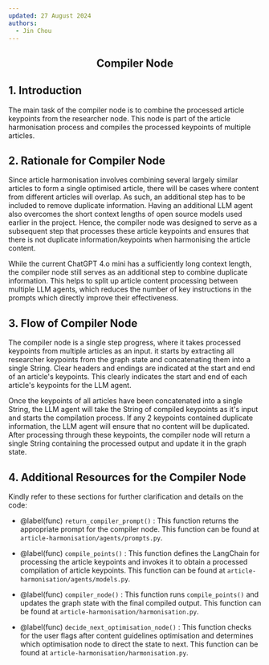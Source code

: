 ```yaml
---
updated: 27 August 2024
authors:
  - Jin Chou
---
```


<center><h2><p>Compiler Node</p></h2></center>

## 1. Introduction
The main task of the compiler node is to combine the processed article keypoints from the researcher node. This node is part of the article harmonisation process and compiles the processed keypoints of multiple articles.

## 2. Rationale for Compiler Node
Since article harmonisation involves combining several largely similar articles to form a single optimised article, there will be cases where content from different articles will overlap. As such, an additional step has to be included to remove duplicate information. Having an additional LLM agent also overcomes the short context lengths of open source models used earlier in the project. Hence, the compiler node was designed to serve as a subsequent step that processes these article keypoints and ensures that there is not duplicate information/keypoints when harmonising the article content.

While the current ChatGPT 4.o mini has a sufficiently long context length, the compiler node still serves as an additional step to combine duplicate information. This helps to split up article content processing between multiple LLM agents, which reduces the number of key instructions in the prompts which directly improve their effectiveness.

## 3. Flow of Compiler Node
The compiler node is a single step progress, where it takes processed keypoints from multiple articles as an input. it starts by extracting all researcher keypoints from the graph state and concatenating them into a single String. Clear headers and endings are indicated at the start and end of an article's keypoints. This clearly indicates the start and end of each article's keypoints for the LLM agent.

Once the keypoints of all articles have been concatenated into a single String, the LLM agent will take the String of compiled keypoints as it's input and starts the compilation process. If any 2 keypoints contained duplicate information, the LLM agent will ensure that no content will be duplicated. After processing through these keypoints, the compiler node will return a single String containing the processed output and update it in the graph state.

## 4. Additional Resources for the Compiler Node
Kindly refer to these sections for further clarification and details on the code:

- @label(func) `return_compiler_prompt()` : This function returns the appropriate prompt for the compiler node. This function can be found at `article-harmonisation/agents/prompts.py`.

- @label(func) `compile_points()` : This function defines the LangChain for processing the article keypoints and invokes it to obtain a processed compilation of article keypoints. This function can be found at `article-harmonisation/agents/models.py`.

- @label(func) `compiler_node()` : This function runs `compile_points()` and updates the graph state with the final compiled output. This function can be found at `article-harmonisation/harmonisation.py`.

- @label(func) `decide_next_optimisation_node()` : This function checks for the user flags after content guidelines optimisation and determines which optimisation node to direct the state to next. This function can be found at `article-harmonisation/harmonisation.py`.